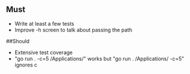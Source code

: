 ## Must
- Write at least a few tests
- Improve -h screen to talk about passing the path

##Should
- Extensive test coverage
- "go run . -c=5 /Applications/" works but "go run . /Applications/ -c=5" ignores c
